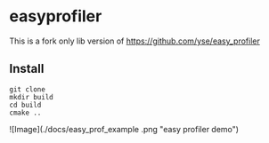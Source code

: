 # easyprofiler
This is a fork only lib version of https://github.com/yse/easy_profiler 

## Install 
```
git clone 
mkdir build
cd build 
cmake ..
```
<!--insert a image-->
![Image](./docs/easy_prof_example .png "easy profiler demo")
